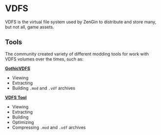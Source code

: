 # VDFS

VDFS is the virtual file system used by ZenGin to distribute and store many, but not all, game assets.

## Tools

The community created variety of different modding tools for work with VDFS volumes over the times, such as:

[**GothicVDFS**](../tools/gothic_vdfs.md)

- Viewing
- Extracting
- Building `.mod` and `.vdf` archives

[**VDFS Tool**](../tools/vdfs_tool.md)

- Viewing
- Extracting
- Building
- Optimizing
- Compressing `.mod` and `.vdf` archives
